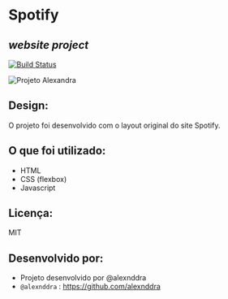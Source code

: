 # Spotify
## _website project_

[![Build Status](https://travis-ci.org/joemccann/dillinger.svg?branch=master)](https://travis-ci.org/joemccann/dillinger)

![Projeto Alexandra](https://i.ibb.co/Gd3N7Sr/screencapture-file-C-Users-Alexandra-Santos-Desktop-Dev-Github-spotify-website-index-html-2021-04-05.png)

## Design:
O projeto foi desenvolvido com o layout original do site Spotify.

## O que foi utilizado:

- HTML
- CSS (flexbox)
- Javascript

## Licença:

MIT

## Desenvolvido por:
- Projeto desenvolvido por @alexnddra
- `@alexnddra` : <https://github.com/alexnddra>